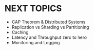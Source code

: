 # NEXT TOPICS
- CAP Theorem & Distributed Systems
- Replication vs Sharding vs Partitioning
- Caching
- Latency and Throughput zero to hero
- Monitoring and Logging